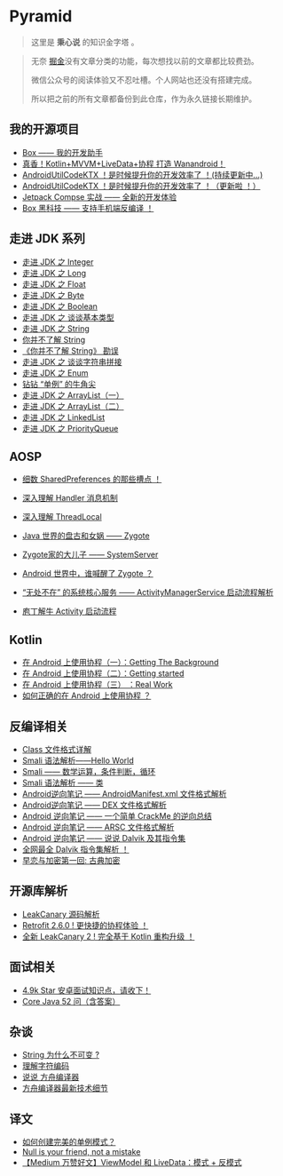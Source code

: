 # Pyramid

> 这里是 **秉心说** 的知识金字塔 。


>  无奈 [掘金](https://juejin.im/user/586eff908d6d81005879507d/posts)没有文章分类的功能，每次想找以前的文章都比较费劲。
>
>微信公众号的阅读体验又不忍吐槽。个人网站也还没有搭建完成。
>
> 所以把之前的所有文章都备份到此仓库，作为永久链接长期维护。

## 我的开源项目

* [Box —— 我的开发助手](article/my/box.md)
* [真香！Kotlin+MVVM+LiveData+协程 打造 Wanandroid！](article/my/wanandroid.md)
* [AndroidUtilCodeKTX ！是时候提升你的开发效率了 ！(持续更新中...)](article/my/ktx.md)
* [AndroidUtilCodeKTX ！是时候提升你的开发效率了 ！（更新啦 ！）](article/my/ktx2.md)
* [Jetpack Compse 实战 —— 全新的开发体验](article/my/compose.md)
* [Box 黑科技 —— 支持手机端反编译 ！](article/my/box_reverse.md)

## 走进 JDK 系列

* [走进 JDK 之 Integer](article/jdk/integer.md)
* [走进 JDK 之 Long](article/jdk/long.md)
* [走进 JDK 之 Float](article/jdk/float.md)
* [走进 JDK 之 Byte](article/jdk/byte.md)
* [走进 JDK 之 Boolean](article/jdk/boolean.md)
* [走进 JDK 之 谈谈基本类型](article/jdk/basic_type.md)
* [走进 JDK 之 String](article/jdk/string.md)
* [你并不了解 String](article/jdk/you_dont_know_string.md)
* [《你并不了解 String》 勘误](article/jdk/you_dont_know_string2.md)
* [走进 JDK 之 谈谈字符串拼接](article/jdk/string_contact.md)
* [走进 JDK 之 Enum](article/jdk/enum.md)
* [钻钻 “单例” 的牛角尖](article/jdk/singleton_detail.md)
* [走进 JDK 之 ArrayList（一）](article/jdk/arraylist1.md)
* [走进 JDK 之 ArrayList（二）](article/jdk/arraylist2.md)
* [走进 JDK 之 LinkedList](article/jdk/linkedlist.md)
* [走进 JDK 之 PriorityQueue](article/jdk/priority_queue.md)

## AOSP

* [细数 SharedPreferences 的那些槽点 ！](article/aosp/sp.md)
* [深入理解 Handler 消息机制](article/aosp/handle.md)
* [深入理解 ThreadLocal](article/aosp/threadlocal.md)
* [Java 世界的盘古和女娲 —— Zygote](article/aosp/zygote.md)
* [Zygote家的大儿子 —— SystemServer](article/aosp/systemserver.md)

* [Android 世界中，谁喊醒了 Zygote ？](article/aosp/create_process.md)
* [“无处不在” 的系统核心服务 —— ActivityManagerService 启动流程解析](article/aosp/ams.md)
* [庖丁解牛 Activity 启动流程](article/aosp/startActivity.md)


## Kotlin

* [在 Android 上使用协程（一）：Getting The Background](article/kotlin/android_coroutine1.md)
* [在 Android 上使用协程（二）：Getting started](article/kotlin/android_coroutine2.md)
* [在 Android 上使用协程（三） ：Real Work](article/kotlin/android_coroutine3.md)
* [如何正确的在 Android 上使用协程 ？](article/kotlin/use_coroutine.md)

## 反编译相关

* [Class 文件格式详解](article/reverse/class_struct.md)
* [Smali 语法解析——Hello World](article/reverse/smali_hello.md)
* [Smali —— 数学运算，条件判断，循环](article/reverse/smali_basic.md)
* [Smali 语法解析 —— 类](article/reverse/smali_class.md)
* [Android逆向笔记 —— AndroidManifest.xml 文件格式解析](article/reverse/androidmanifest.md)
* [Android逆向笔记 —— DEX 文件格式解析](article/reverse/dex.md)
* [Android 逆向笔记 —— 一个简单 CrackMe 的逆向总结](article/reverse/crackme.md)
* [Android 逆向笔记 —— ARSC 文件格式解析](article/reverse/arsc.md)
* [Android 逆向笔记 —— 说说 Dalvik 及其指令集](article/reverse/dalvik.md)
* [全网最全 Dalvik 指令集解析 ！](article/reverse/dalvik_instructions.md)
* [早恋与加密第一回: 古典加密](article/reverse/origin_encrypt.md)

## 开源库解析

* [LeakCanary 源码解析](article/opensource/leakcanary.md)
* [Retrofit 2.6.0 ! 更快捷的协程体验 ！](article/opensource/retrofit_2_6_0.md)
* [全新 LeakCanary 2 ! 完全基于 Kotlin 重构升级 ！](article/opensource/leakcanary2.md)

## 面试相关

* [4.9k Star 安卓面试知识点，请收下！](article/interview/core_android.md)
* [Core Java 52 问（含答案）](article/interview/core_java.md)

## 杂谈

* [String 为什么不可变 ?](article/other/why_string_final.md)
* [理解字符编码](article/other/ascii.md)
* [说说 方舟编译器](article/other/fangzhou.md)
* [方舟编译器最新技术细节](article/other/fangzhou_lasted.md)

## 译文

* [如何创建完美的单例模式？](article/translation/perfect_singleton.md)
* [Null is your friend, not a mistake](article/translation/null_is_friend.md)
* [【Medium 万赞好文】ViewModel 和 LiveData：模式 + 反模式](article/translation/viewmodels-and-livedata-patterns-antipatter.md)
